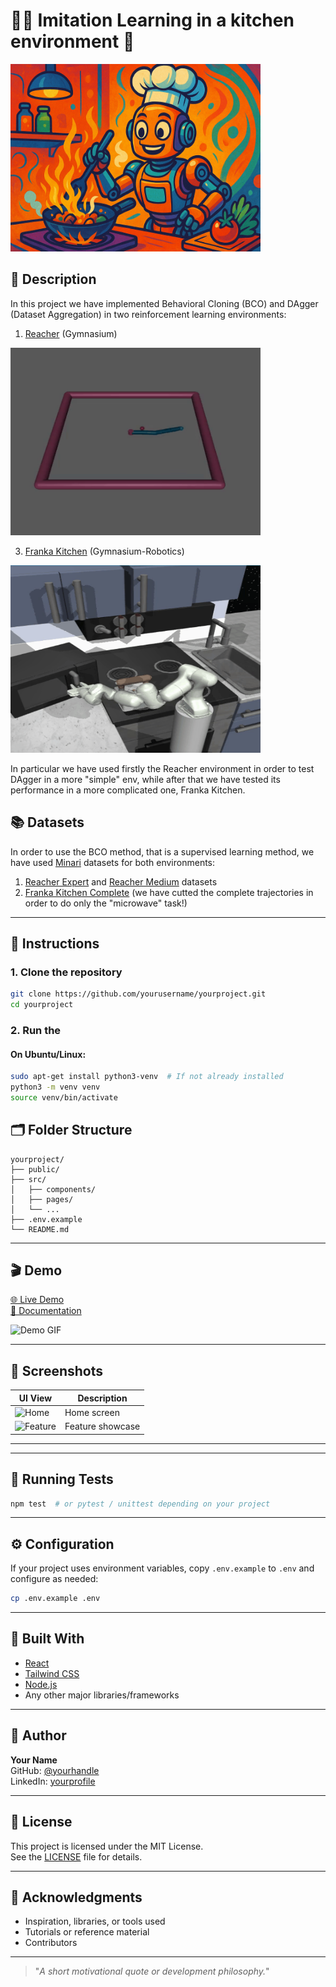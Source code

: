 # 👨‍🍳 Imitation Learning in a kitchen environment 🤖

<img src="./images/image.png" alt="Description" width="400" height = "300" />


## 📖 Description
In this project we have implemented Behavioral Cloning (BCO) and DAgger (Dataset Aggregation) in two reinforcement learning environments:

1. [Reacher](https://gymnasium.farama.org/environments/mujoco/reacher/) (Gymnasium)
   
<img src="./images/reacher.png" alt="Description" width="400" height = "300" />

3. [Franka Kitchen](https://robotics.farama.org/envs/franka_kitchen/franka_kitchen/) (Gymnasium-Robotics)
   
<img src="./images/FrankaKitchen.png" alt="Description" width="400" height = "300" />

In particular we have used firstly the Reacher environment in order to test DAgger in a more "simple" env, while after that we have tested its performance in a more complicated one, Franka Kitchen. 

## 📚 Datasets
In order to use the BCO method, that is a supervised learning method, we have used [Minari](https://minari.farama.org/) datasets for both environments:

1. [Reacher Expert](https://minari.farama.org/datasets/mujoco/reacher/expert-v0/) and [Reacher Medium](https://minari.farama.org/datasets/mujoco/reacher/medium-v0/) datasets
2. [Franka Kitchen Complete](https://minari.farama.org/datasets/D4RL/kitchen/complete-v2/) (we have cutted the complete trajectories in order to do only the "microwave" task!)


---

## 🔧 Instructions

### 1. Clone the repository

```sh
git clone https://github.com/yourusername/yourproject.git
cd yourproject
```

### 2. Run the 

#### On Ubuntu/Linux:

```sh
sudo apt-get install python3-venv  # If not already installed
python3 -m venv venv
source venv/bin/activate
```
## 🗂 Folder Structure

```
yourproject/
├── public/
├── src/
│   ├── components/
│   ├── pages/
│   └── ...
├── .env.example
└── README.md
```

---

## 🎬 Demo

[🌐 Live Demo](https://your-demo-link.com)  
[📘 Documentation](https://your-docs-link.com)

![Demo GIF](path/to/demo.gif) <!-- Replace with actual demo GIF -->

---

## 📸 Screenshots

| UI View | Description |
|--------|-------------|
| ![Home](path/to/screenshot1.png) | Home screen |
| ![Feature](path/to/screenshot2.png) | Feature showcase |

---


---

## 🧪 Running Tests

```sh
npm test  # or pytest / unittest depending on your project
```

---

## ⚙️ Configuration

If your project uses environment variables, copy `.env.example` to `.env` and configure as needed:

```sh
cp .env.example .env
```

---

## 🧱 Built With

- [React](https://reactjs.org/)
- [Tailwind CSS](https://tailwindcss.com/)
- [Node.js](https://nodejs.org/)
- Any other major libraries/frameworks

---

## 👤 Author

**Your Name**  
GitHub: [@yourhandle](https://github.com/yourhandle)  
LinkedIn: [yourprofile](https://linkedin.com/in/yourprofile)

---

## 📄 License

This project is licensed under the MIT License.  
See the [LICENSE](./LICENSE) file for details.

---

## 🙌 Acknowledgments

- Inspiration, libraries, or tools used  
- Tutorials or reference material  
- Contributors

---

> "_A short motivational quote or development philosophy._"
